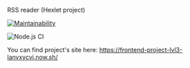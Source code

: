 RSS reader (Hexlet project)

[![Maintainability](https://api.codeclimate.com/v1/badges/1471728a3f268351cbea/maintainability)](https://codeclimate.com/github/Onlyal33/frontend-project-lvl3/maintainability)

![Node.js CI](https://github.com/Onlyal33/frontend-project-lvl3/workflows/Node.js%20CI/badge.svg)

You can find project's site here:
https://frontend-project-lvl3-lanvxycvi.now.sh/
